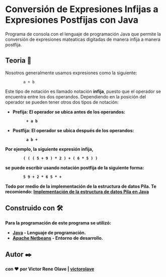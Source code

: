 # Conversión de Expresiones Infijas a Expresiones Postfijas con Java

Programa de consola con el lenguaje de programación Java que permite la conversión de expresiones mateaticas digitadas de manera infija a manera postfija.


## Teoria 📖

Nosotros generalmente usamos expresiones como la siguiente: 
```
        a + b
```
Este tipo de notación es llamado notación <b>infija</B>, puesto que el operador se encuentra entre los dos operandos. Dependiendo en la posición del operador se pueden tener otros dos tipos de notación:

<ul>

<li>
  <b>Prefija:<b/> El operador se ubica antes de los operandos:
</li>

          + a b

<li>
  <b>Postfija:<b/> El operador se ubica después de los operandos: 
</li>

          a b +

</ul>

Por ejemplo, la siguiente expresión infija, 
```
        ( ( ( 5 + 9 ) * 2 ) + ( 6 * 5 ) )
```
se puede escribir usando notación postfija de la siguiente forma:
```
        5 9 + 2 * 6 5 * +
```

Todo por medio de la implementación de la estructura de datos Pila. <b>Te recomiendo:</b> [Implementación de la estructura de datos Pila en Java](https://github.com/victorolave/Pilas_Java/tree/master)

## Construido con 🛠️

Para la programación de este programa se utilizó:
* [Java](https://www.java.com/es/) - Lenguaje de programación.
* [Apache Netbeans](https://netbeans.apache.org/) - Entorno de desarrollo.

## Autor ✒️

con ❤️ por   **Victor Rene Olave** | [victorolave](https://github.com/victorolave)
